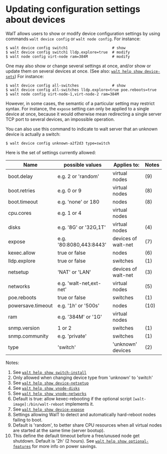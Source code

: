 
# Updating configuration settings about devices

WalT allows users to show or modify device configuration settings by using commands `walt device config` or `walt node config`.
For instance:
```
$ walt device config switch1                    # show
$ walt device config switch1 lldp.explore=true  # modify
$ walt node config virt-node ram=384M           # modify
```

One may also show or change several settings at once, and/or show or update them on several devices at once. (See also: [`walt help show device-sets`](device-sets.md))
For instance:
```
$ walt device config all-switches               # show
$ walt device config all-switches lldp.explore=true poe.reboots=true
$ walt node config virt-node-1,virt-node-2 ram=384M
```

However, in some cases, the semantic of a particular setting may restrict syntax.
For instance, the `expose` setting can only be applied to a single device at once,
because it would otherwise mean redirecting a single server TCP port to several devices,
an impossible operation.

You can also use this command to indicate to walt server that an unknown device is actually a switch:
```
$ walt device config unknown-a2f2d3 type=switch
```

Here is the set of settings currently allowed:

| Name              | possible values         | Applies to:         | Notes |
|-------------------|-------------------------|---------------------|-------|
| boot.delay        | e.g. 2 or 'random'      | virtual nodes       | (9)   |
| boot.retries      | e.g. 0 or 9             | virtual nodes       | (8)   |
| boot.timeout      | e.g. 'none' or 180      | nodes               | (8)   |
| cpu.cores         | e.g. 1 or 4             | virtual nodes       |       |
| disks             | e.g. '8G' or '32G,1T'   | virtual nodes       | (4)   |
| expose            | e.g. '80:8080,443:8443' | devices of walt-net | (7)   |
| kexec.allow       | true or false           | nodes               | (6)   |
| lldp.explore      | true or false           | switches            | (1)   |
| netsetup          | 'NAT' or 'LAN'          | devices of walt-net | (3)   |
| networks          | e.g. 'walt-net,ext-net' | virtual nodes       | (5)   |
| poe.reboots       | true or false           | switches            | (1)   |
| powersave.timeout | e.g. '1h' or '500s'     | nodes               | (10)  |
| ram               | e.g. '384M' or '1G'     | virtual nodes       |       |
| snmp.version      | 1 or 2                  | switches            | (1)   |
| snmp.community    | e.g. 'private'          | switches            | (1)   |
| type              | 'switch'                | 'unknown' devices   | (2)   |

Notes:
1. See [`walt help show switch-install`](switch-install.md)
2. Only allowed when changing device type from 'unknown' to 'switch'
3. See [`walt help show device-netsetup`](device-netsetup.md)
4. See [`walt help show vnode-disks`](vnode-disks.md)
5. See [`walt help show vnode-networks`](vnode-networks.md)
6. Default is true: allow kexec-rebooting if the optional script `[walt-image]:/bin/walt-reboot` implements it.
7. See [`walt help show device-expose`](device-expose.md)
8. Settings allowing WalT to detect and automatically hard-reboot nodes failing to boot.
9. Default is 'random', to better share CPU resources when all virtual nodes are started at the same time (server bootup).
10. This define the default timeout before a free/unused node get shutdown. Default is '2h' (2 hours). See [`walt help show optional-features`](optional-features.md) for more info on power savings.
